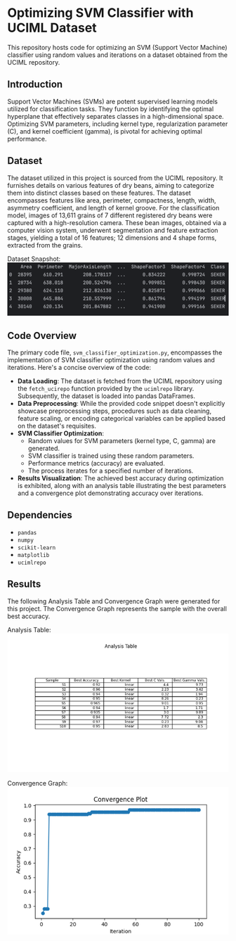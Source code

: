# Optimizing SVM Classifier with UCIML Dataset

This repository hosts code for optimizing an SVM (Support Vector Machine) classifier using random values and iterations on a dataset obtained from the UCIML repository.

## Introduction
Support Vector Machines (SVMs) are potent supervised learning models utilized for classification tasks. They function by identifying the optimal hyperplane that effectively separates classes in a high-dimensional space. Optimizing SVM parameters, including kernel type, regularization parameter (C), and kernel coefficient (gamma), is pivotal for achieving optimal performance.

## Dataset
The dataset utilized in this project is sourced from the UCIML repository. It furnishes details on various features of dry beans, aiming to categorize them into distinct classes based on these features. The dataset encompasses features like area, perimeter, compactness, length, width, asymmetry coefficient, and length of kernel groove. For the classification model, images of 13,611 grains of 7 different registered dry beans were captured with a high-resolution camera. These bean images, obtained via a computer vision system, underwent segmentation and feature extraction stages, yielding a total of 16 features; 12 dimensions and 4 shape forms, extracted from the grains.

Dataset Snapshot:
![](https://github.com/kunalarora0930/Parameter-Optimization-of-SVM-Assignment/blob/main/Dry_bean.png)

## Code Overview
The primary code file, `svm_classifier_optimization.py`, encompasses the implementation of SVM classifier optimization using random values and iterations. Here's a concise overview of the code:
- **Data Loading**: The dataset is fetched from the UCIML repository using the `fetch_ucirepo` function provided by the `ucimlrepo` library. Subsequently, the dataset is loaded into pandas DataFrames.
- **Data Preprocessing**: While the provided code snippet doesn't explicitly showcase preprocessing steps, procedures such as data cleaning, feature scaling, or encoding categorical variables can be applied based on the dataset's requisites.
- **SVM Classifier Optimization**:
  - Random values for SVM parameters (kernel type, C, gamma) are generated.
  - SVM classifier is trained using these random parameters.
  - Performance metrics (accuracy) are evaluated.
  - The process iterates for a specified number of iterations.
- **Results Visualization**: The achieved best accuracy during optimization is exhibited, along with an analysis table illustrating the best parameters and a convergence plot demonstrating accuracy over iterations.

## Dependencies
- `pandas`
- `numpy`
- `scikit-learn`
- `matplotlib`
- `ucimlrepo`

## Results
The following Analysis Table and Convergence Graph were generated for this project. The Convergence Graph represents the sample with the overall best accuracy.

Analysis Table:
![](https://github.com/kunalarora0930/Parameter-Optimization-of-SVM-Assignment/blob/main/Analysis_table.png)

Convergence Graph:
![](https://github.com/kunalarora0930/Parameter-Optimization-of-SVM-Assignment/blob/main/Convergence_Graph.png)

